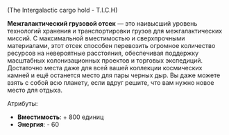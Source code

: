 (The Intergalactic cargo hold - T.I.C.H)

 **Межгалактический грузовой отсек** — это наивысший уровень технологий хранения и транспортировки грузов для межгалактических миссий. С максимальной вместимостью и сверхпрочными материалами, этот отсек способен перевозить огромное количество ресурсов на невероятные расстояния, обеспечивая поддержку масштабных колонизационных проектов и торговых экспедиций. Достаточно места даже для всей вашей коллекции космических камней и ещё останется место для пары черных дыр. Вы даже можете взять с собой всю планету, если вдруг решите, что вам нужно новое место для отдыха.

Атрибуты:
- **Вместимость**: + 800 единиц
- **Энергия**: - 60